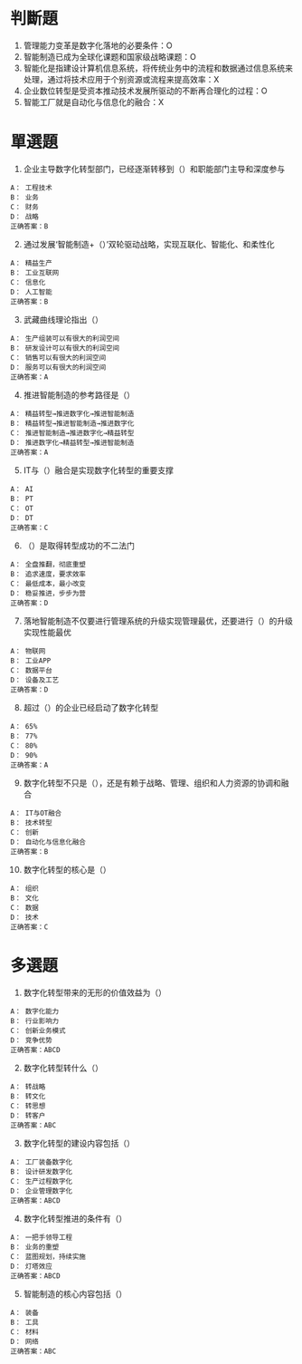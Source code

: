 # 判斷題
1. 管理能力变革是数字化落地的必要条件：O
2. 智能制造已成为全球化课题和国家级战略课题：O
3. 智能化是指建设计算机信息系统，将传统业务中的流程和数据通过信息系统来处理，通过将技术应用于个别资源或流程来提高效率：X
4. 企业数位转型是受资本推动技术发展所驱动的不断再合理化的过程：O
5. 智能工厂就是自动化与信息化的融合：X

# 單選題
1. 企业主导数字化转型部门，已经逐渐转移到（）和职能部门主导和深度参与
```
A： 工程技术
B： 业务
C： 财务
D： 战略
正确答案：B
```

2. 通过发展‘智能制造+（）’双轮驱动战略，实现互联化、智能化、和柔性化
```
A： 精益生产
B： 工业互联网
C： 信息化
D： 人工智能
正确答案：B
```

3. 武藏曲线理论指出（）
```
A： 生产组装可以有很大的利润空间
B： 研发设计可以有很大的利润空间
C： 销售可以有很大的利润空间
D： 服务可以有很大的利润空间
正确答案：A
```

4. 推进智能制造的参考路径是（）
```
A： 精益转型→推进数字化→推进智能制造
B： 精益转型→推进智能制造→推进数字化
C： 推进智能制造→推进数字化→精益转型
D： 推进数字化→精益转型→推进智能制造
正确答案：A
```

5. IT与（）融合是实现数字化转型的重要支撑
```
A： AI
B： PT
C： OT
D： DT
正确答案：C
```

6. （）是取得转型成功的不二法门
```
A： 全盘推翻，彻底重塑
B： 追求速度，要求效率
C： 最低成本，最小改变
D： 稳妥推进，步步为营
正确答案：D
```

7. 落地智能制造不仅要进行管理系统的升级实现管理最优，还要进行（）的升级实现性能最优
```
A： 物联网
B： 工业APP
C： 数据平台
D： 设备及工艺
正确答案：D
```

8. 超过（）的企业已经启动了数字化转型
```
A： 65%
B： 77%
C： 80%
D： 90%
正确答案：A
```

9. 数字化转型不只是（），还是有赖于战略、管理、组织和人力资源的协调和融合
```
A： IT与OT融合
B： 技术转型
C： 创新
D： 自动化与信息化融合
正确答案：B
```

10. 数字化转型的核心是（）
```
A： 组织
B： 文化
C： 数据
D： 技术
正确答案：C
```

# 多選題
1. 数字化转型带来的无形的价值效益为（）
```
A： 数字化能力
B： 行业影响力
C： 创新业务模式
D： 竞争优势
正确答案：ABCD
```

2. 数字化转型转什么（）
```
A： 转战略
B： 转文化
C： 转思想
D： 转客户
正确答案：ABC
```

3. 数字化转型的建设内容包括（）
```
A： 工厂装备数字化
B： 设计研发数字化
C： 生产过程数字化
D： 企业管理数字化
正确答案：ABCD
```

4. 数字化转型推进的条件有（）
```
A： 一把手领导工程
B： 业务的重塑
C： 蓝图规划，持续实施
D： 灯塔效应
正确答案：ABCD
```

5. 智能制造的核心内容包括（）
```
A： 装备
B： 工具
C： 材料
D： 网络
正确答案：ABC
```